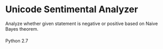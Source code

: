 Unicode Sentimental Analyzer
=======================================

Analyze whether given statement is negative or positive based on Naive Bayes theorem.
####
Python 2.7
####
